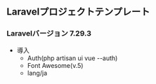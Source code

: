 ## Laravelプロジェクトテンプレート

### Laravelバージョン 7.29.3

* 導入
    * Auth(php artisan ui vue --auth)
    * Font Awesome(v.5)
    * lang/ja